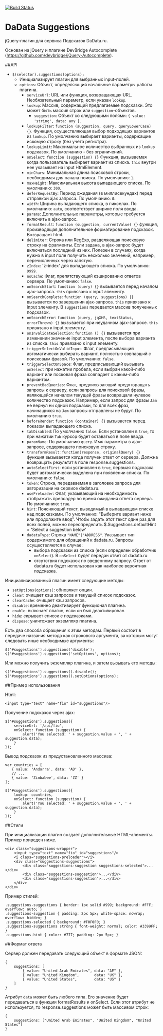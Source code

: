 [![Build Status](https://travis-ci.org/hflabs/suggestions-jquery.png?branch=master)](https://travis-ci.org/hflabs/suggestions-jquery)

DaData Suggestions
==================

jQuery-плагин для сервиса Подсказок DaData.ru.

Основан на jQuery и плагине DevBridge Autocomplete (https://github.com/devbridge/jQuery-Autocomplete).

##API

* `$(selector).suggestions(options);`
    * Инициализирует плагин для выбранных input-полей.
    * `options`: Объект, определяющий начальные параметры работы плагина.
        * `serviceUrl`: URL или функция, возвращающая URL. Необязательный параметр, если указан `lookup`.
        * `lookup`: Массив, содержащий предлагаемые подсказки. Это может быть массив строк или `suggestion`-объектов.
            * `suggestion`: Объект со следующими полями: `{ value: 'string', data: any }`.
        * `lookupFilter`: `function (suggestion, query, queryLowerCase) {}`. Функция, осуществляющая выбор подходящих вариантов из `lookup`. По умолчанию выбирает варианты, содержащие искомую строку (без учета регистра).
        * `lookupLimit`: Максимальное количество выбранных из `lookup` подсказок. По умолчанию - без ограничений.
        * `onSelect`: `function (suggestion) {}` Функция, вызываемая когда пользователь выбирает вариант из списка. `this` внутри нее указывает на input HtmlElement.
        * `minChars`: Минимальная длина поисковой строки, необходимая для начала поиска. По умолчанию: `1`.
        * `maxHeight`: Максимальная высота выпадающего списка. По умолчанию: `300`.
        * `deferRequestBy`: Период ожидания (в миллисекундах) перед отправкой ajax запроса. По умолчанию: `0`.
        * `width`: Ширина выпадающего списка, в пикселах. По умолчанию: `auto`, соответствует ширине поля ввода.
        * `params`: Дополнительные параметры, которые требуется включить в ajax-запрос.
        * `formatResult`: `function (suggestion, currentValue) {}` функция, производящая дополнительное форматирование подсказок. Возвращает html. 
        * `delimiter`: Строка или RegExp, разделяющая поисковую строку на фрагменты. Если задана, в ajax-запрос будет включаться последний из них.
          Полезен в случаях, когда нужно в input поле получить несколько значений, например, перечисленных через запятую.
        * `zIndex`: 'z-index' для выпадающего списка. По умолчанию: `9999`.
        * `noCache`: Флаг, препятствующий кэшированию ответов сервера. По умолчанию: `false`.
        * `onSearchStart`: `function (query) {}` вызывается перед началом ajax-запроса. `this` привязано к input элементу.
        * `onSearchComplete`: `function (query, suggestions) {}` вызывается по завершении ajax-запроса. `this` привязано к input элементу. В `suggestions` передается массив полученных подсказок.
        * `onSearchError`: `function (query, jqXHR, textStatus, errorThrown) {}` вызывается при неудачном ajax-запросе. `this` привязано к input элементу.
        * `onInvalidateSelection`: `function () {}` вызывается при изменении значение input элемента, после выбора варианта из списка. `this` привязано к input элементу.
        * `triggerSelectOnValidInput`: Флаг, предписывающий автоматически выбирать вариант, полностью совпавший с поисковым фразой. По умолчанию: `false`.
        * `triggerSelectOnSpace`: Флаг, предписывающий вызывать `onSelect` при нажатии пробела, если выбран какой-либо вариант или посковая фраза совпадает с каким-либо вариантом.
        * `preventBadQueries`: Флаг, предписывающий предотвращать запросы к серверу, если запросы для поисковой фразы, являющейся началом текущей фразы возвращали нулевое количество подсказок. Например, если запрос для фразы `Jam` не вернул ни одной подсказки, то для всех фраз, начинащихся на `Jam` запросы отправлены не будут. По умолчанию `true`. 
        * `beforeRender`: `function (container) {}` вызывается перед показом выпадающего списка.
        * `tabDisabled`: По умолчанию `false`. Если установлен в `true`, то при нажатии `Tab` курсор будет оставаться в поле ввода.
        * `paramName`: По умолчанию `query`. Имя параметра в ajax-запросе, содержащего поисковую строку.
        * `transformResult`: `function(response, originalQuery) {}` функция вызывается когда получен ответ от сервера. Должна возвращать результат в поле response.suggestions.
        * `autoSelectFirst`: если установлен в `true`, первыая подсказка будет автоматически выделена при появлении списка. По умолчанию: `false`.
        * `token`: Строка, передаваемая в заголовке запроса для авторизации на сервисе dadata.ru.
        * `usePreloader`: Флаг, указывающий на необходимость отображать прелоадер во время ожидания ответа сервера. По умолчанию: `true`.
        * `hint`: Поясняющий текст, выводимый в выпадающем списке над подсказками. По умолчанию: "Выберите вариант ниже или продолжите ввод".
            Чтобы задать этот текст один раз для всех полей, можно переопределить $.Suggestions.defaultHint = 'Select a suggestion below'
        * `dadataType`: Строка `"NAME"|"ADDRESS"`. Указывает тип содержимого для обращений к dadata.ru. Запросы осуществляются в случае:
            * выбора подсказки из списка (если определен обработчик `onSelect`). В `onSelect` будет передан ответ от dadata.ru
            * отсутствия подсказок по введенному запросу. Ответ от dadata.ru будет использован как наиболее вероятная подсказка.

Инициализированный плагин имеет следующие методы:

* `setOptions(options)`: обновляет опции.
* `clear`: очищает кэш запросов и текущий список подсказок.
* `clearCache`: очищает кэш запросов.
* `disable`: временно деактивирует функционал плагина.
* `enable`: включает плагин, если он был деактивирован.
* `hide`: скрывает список с подсказками.
* `dispose`: уничтожает экземпляр плагина.

Есть два способа обращения к этим методам. Первый состоит в передаче названия метода как строкового аргумента, за которым могут следовать иные необходимые аргументы:

    $('#suggestions').suggestions('disable');
    $('#suggestions').suggestions('setOptions', options);

Или можно получить экземпляр плагина, и затем вызывать его методы:

    $('#suggestions').suggestions().disable();
    $('#suggestions').suggestions().setOptions(options);

##Пример использования

Html:

    <input type="text" name="fio" id="suggestions"/>

Получение подсказок через ajax:

    $('#suggestions').suggestions({
        serviceUrl: '/api/fio',
        onSelect: function (suggestion) {
            alert('You selected: ' + suggestion.value + ', ' + suggestion.data);
        }
    });

Вывод подсказок из предустановленного массива:

    var countries = [
       { value: 'Andorra', data: 'AD' },
       // ...
       { value: 'Zimbabwe', data: 'ZZ' }
    ];

    $('#suggestions').suggestions({
        lookup: countries,
        onSelect: function (suggestion) {
            alert('You selected: ' + suggestion.value + ', ' + suggestion.data);
        }
    });

##Стили

При инициализации плагин создает дополнительные HTML-элементы. Пример приведен ниже.

    <div class="suggestions-wrapper">
        <input type="text" name="fio" id="suggestions"/>
        <i class="suggestions-preloader"></i>
        <div class="suggestions-suggestions">
            <div class="suggestions-suggestion suggestions-selected">...</div>
            <div class="suggestions-suggestion">...</div>
            <div class="suggestions-suggestion">...</div>
        </div>
    </div>

Пример стилей:

    .suggestions-suggestions { border: 1px solid #999; background: #FFF; overflow: auto; }
    .suggestions-suggestion { padding: 2px 5px; white-space: nowrap; overflow: hidden; }
    .suggestions-selected { background: #F0F0F0; }
    .suggestions-suggestions strong { font-weight: normal; color: #3399FF; }
    .suggestions-hint { color: #777; padding: 2px 5px; }

##Формат ответа

Сервер должен передавать следующий объект в формате JSON:

    {
        suggestions: [
            { value: "United Arab Emirates", data: "AE" },
            { value: "United Kingdom",       data: "UK" },
            { value: "United States",        data: "US" }
        ]
    }

Атрибут `data` может быть любого типа. Его значение будет передаваться в функции formatResults и onSelect. Если этот атрибут не используется, то response.suggestions может быть массивом строк:

    {
        suggestions: ["United Arab Emirates", "United Kingdom", "United States"]
    }
